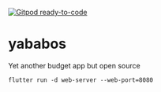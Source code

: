 [![Gitpod ready-to-code](https://img.shields.io/badge/Gitpod-ready--to--code-blue?logo=gitpod)](https://gitpod.io/#https://github.com/M-y/yababos)

# yababos
Yet another budget app but open source

`flutter run -d web-server --web-port=8080`
